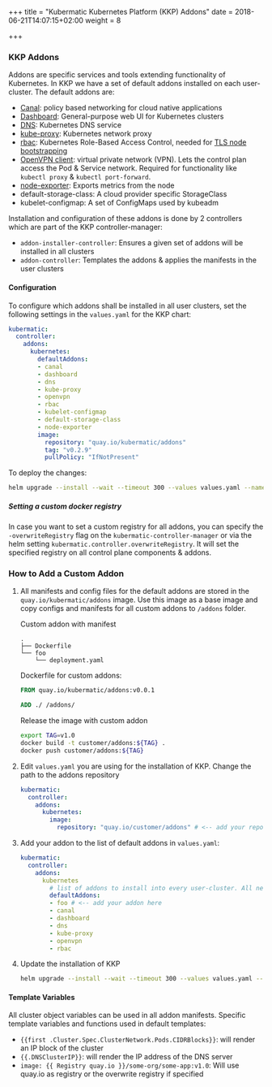 +++
title = "Kubermatic Kubernetes Platform (KKP) Addons"
date = 2018-06-21T14:07:15+02:00
weight = 8

+++

### KKP Addons

Addons are specific services and tools extending functionality of Kubernetes. In KKP we have a set of default addons installed on each user-cluster. The default addons are:

* [Canal](https://github.com/projectcalico/canal): policy based networking for cloud native applications
* [Dashboard](https://github.com/kubernetes/dashboard): General-purpose web UI for Kubernetes clusters
* [DNS](https://github.com/coredns/coredns): Kubernetes DNS service
* [kube-proxy](https://kubernetes.io/docs/reference/command-line-tools-reference/kube-proxy/): Kubernetes network proxy
* [rbac](https://kubernetes.io/docs/reference/access-authn-authz/rbac/): Kubernetes Role-Based Access Control, needed for [TLS node bootstrapping](https://kubernetes.io/docs/reference/command-line-tools-reference/kubelet-tls-bootstrapping/)
* [OpenVPN client](https://openvpn.net/index.php/open-source/overview.html): virtual private network (VPN). Lets the control plan access the Pod & Service network. Required for functionality like `kubectl proxy` & `kubectl port-forward`.
* [node-exporter](https://github.com/prometheus/node_exporter): Exports metrics from the node
* default-storage-class: A cloud provider specific StorageClass
* kubelet-configmap: A set of ConfigMaps used by kubeadm

Installation and configuration of these addons is done by 2 controllers which are part of the KKP controller-manager:

* `addon-installer-controller`: Ensures a given set of addons will be installed in all clusters
* `addon-controller`: Templates the addons & applies the manifests in the user clusters

#### Configuration

To configure which addons shall be installed in all user clusters, set the following settings in the `values.yaml` for the KKP chart:

```yaml
kubermatic:
  controller:
    addons:
      kubernetes:
        defaultAddons:
        - canal
        - dashboard
        - dns
        - kube-proxy
        - openvpn
        - rbac
        - kubelet-configmap
        - default-storage-class
        - node-exporter
        image:
          repository: "quay.io/kubermatic/addons"
          tag: "v0.2.9"
          pullPolicy: "IfNotPresent"
```

To deploy the changes:

```bash
helm upgrade --install --wait --timeout 300 --values values.yaml --namespace kubermatic kubermatic charts/kubermatic
```

##### Setting a custom docker registry

In case you want to set a custom registry for all addons, you can specify the `-overwriteRegistry` flag on the `kubermatic-controller-manager` or via the helm setting `kubermatic.controller.overwriteRegistry`.
It will set the specified registry on all control plane components & addons.

### How to Add a Custom Addon

1. All manifests and config files for the default addons are stored in the `quay.io/kubermatic/addons` image. Use this image as a base image and copy configs and manifests for all custom addons to `/addons` folder.

    Custom addon with manifest

   ```plaintext
   .
   ├── Dockerfile
   └── foo
       └── deployment.yaml
   ```

    Dockerfile for custom addons:

   ```dockerfile
   FROM quay.io/kubermatic/addons:v0.0.1

   ADD ./ /addons/
   ```

    Release the image with custom addon

   ```bash
   export TAG=v1.0
   docker build -t customer/addons:${TAG} .
   docker push customer/addons:${TAG}
   ```

1. Edit `values.yaml` you are using for the installation of KKP. Change the path to the addons repository

   ```yaml
   kubermatic:
     controller:
       addons:
         kubernetes:
           image:
             repository: "quay.io/customer/addons" # <-- add your repo here
   ```

1. Add your addon to the list of default addons in `values.yaml`:

   ```yaml
   kubermatic:
     controller:
       addons:
         kubernetes
           # list of addons to install into every user-cluster. All need to exist in the addons image
           defaultAddons:
           - foo # <-- add your addon here
           - canal
           - dashboard
           - dns
           - kube-proxy
           - openvpn
           - rbac
   ```

1. Update the installation of KKP

   ```bash
   helm upgrade --install --wait --timeout 300 --values values.yaml --namespace kubermatic kubermatic charts/kubermatic
   ```

#### Template Variables

All cluster object variables can be used in all addon manifests. Specific template variables and functions used in default templates:

* `{{first .Cluster.Spec.ClusterNetwork.Pods.CIDRBlocks}}`: will render an IP block of the cluster
* `{{.DNSClusterIP}}`: will render the IP address of the DNS server
* `image: {{ Registry quay.io }}/some-org/some-app:v1.0`: Will use quay.io as registry or the overwrite registry if specified
